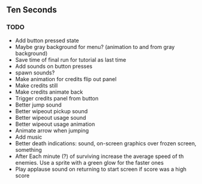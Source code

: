 ## Ten Seconds

### TODO

* Add button pressed state
* Maybe gray background for menu? (animation to and from gray background)
* Save time of final run for tutorial as last time
* Add sounds on button presses
* spawn sounds?
* Make animation for credits flip out panel
* Make credits still
* Make credits animate back
* Trigger credits panel from button
* Better jump sound
* Better wipeout pickup sound
* Better wipeout usage sound
* Better wipeout usage animation
* Animate arrow when jumping
* Add music
* Better death indications: sound, on-screen graphics over frozen screen, something
* After Each minute (?) of surviving increase the average speed of th enemies. Use a sprite with a green glow for the faster ones
* Play applause sound on returning to start screen if score was a high score
